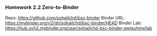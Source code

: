 ### Homework 2.2 Zero-to-Binder

Repo: https://github.com/sohailchd/bsc-binder
Binder URL: https://mybinder.org/v2/gh/sohailchd/bsc-binder/HEAD
Binder Lab: https://hub.ovh2.mybinder.org/user/sohailchd-bsc-binder-qwtsuhmy/lab